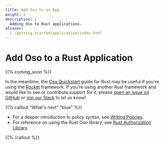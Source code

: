 ```yaml
---
title: Add Oso to an App
weight: 2
description: |
  Adding Oso to Rust applications.
aliases:
  - /getting-started/application/index.html
---
```


# Add Oso to a Rust Application

{{% coming_soon %}}

In the meantime, the [Oso Quickstart](quickstart) guide for Rust may be
useful if you're using the [Rocket](https://rocket.rs/) framework. If you're
using another Rust framework and would like to see or contribute support
for it, please [open an issue on GitHub](https://github.com/osohq/oso/issues)
or [join our Slack](https://join-slack.osohq.com/) to let us know!

{{% callout "What's next" "blue" %}}

<!-- TODO(gj): page doesn't exist yet in new docs
- To explore integrating Oso in your app in more depth continue to [Access Patterns](). -->
- For a deeper introduction to policy syntax, see [Writing Policies](policies).
- For reference on using the Rust Oso library, see [Rust Authorization Library](reference).

{{% /callout %}}
